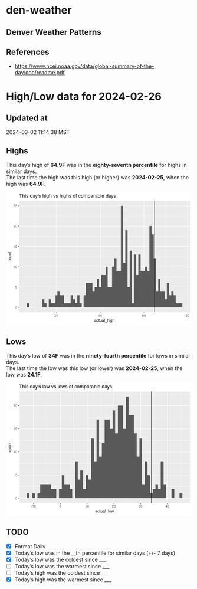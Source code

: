 

# den-weather

## Denver Weather Patterns

## References

- <https://www.ncei.noaa.gov/data/global-summary-of-the-day/doc/readme.pdf>

# High/Low data for 2024-02-26

## Updated at

2024-03-02 11:14:38 MST

## Highs

This day’s high of **64.9F** was in the **eighty-seventh percentile**
for highs in similar days.  
The last time the high was this high (or higher) was **2024-02-25**,
when the high was **64.9F**.

![](readme_files/figure-commonmark/unnamed-chunk-4-1.png)

## Lows

This day’s low of **34F** was in the **ninety-fourth percentile** for
lows in similar days.  
The last time the low was this low (or lower) was **2024-02-25**, when
the low was **24.1F**.

![](readme_files/figure-commonmark/unnamed-chunk-6-1.png)

## TODO

- [x] Format Daily
- [x] Today’s low was in the \_\_th percentile for similar days (+/- 7
  days)
- [x] Today’s low was the coldest since \_\_\_
- [ ] Today’s low was the warmest since \_\_\_
- [ ] Today’s high was the coldest since \_\_\_
- [x] Today’s high was the warmest since \_\_\_
